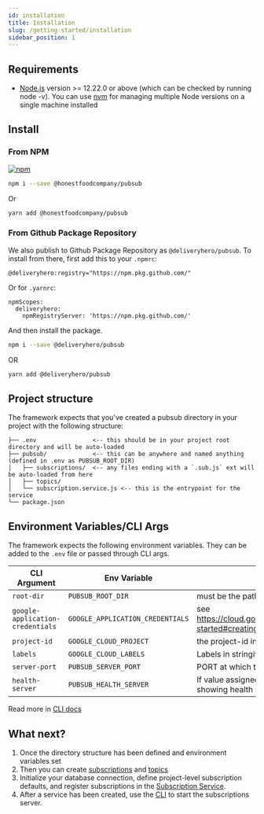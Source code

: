 ```yaml
---
id: installation
title: Installation
slug: /getting-started/installation
sidebar_position: 1
---
```


## Requirements

- [Node.js](https://nodejs.org/en/download/) version >= 12.22.0 or above (which can be checked by running node -v). You can use [nvm](https://github.com/nvm-sh/nvm) for managing multiple Node versions on a single machine installed

## Install

### From NPM

[![npm](https://img.shields.io/npm/v/@honestfoodcompany/pubsub)](https://www.npmjs.com/package/@honestfoodcompany/pubsub)

```sh
npm i --save @honestfoodcompany/pubsub
```

Or

```sh
yarn add @honestfoodcompany/pubsub
```

### From Github Package Repository

We also publish to Github Package Repository as `@deliveryhero/pubsub`. To install from there, first add this to your `.npmrc`:

```
@deliveryhero:registry="https://npm.pkg.github.com/"
```

Or for `.yarnrc`:

```
npmScopes:
  deliveryhero:
    npmRegistryServer: 'https://npm.pkg.github.com/'
```

And then install the package.

```sh
npm i --save @deliveryhero/pubsub
```

OR

```sh
yarn add @deliveryhero/pubsub
```

## Project structure

The framework expects that you've created a pubsub directory in your project with the following structure:

```
├── .env                <-- this should be in your project root directory and will be auto-loaded
├── pubsub/             <-- this can be anywhere and named anything (defined in .env as PUBSUB_ROOT_DIR)
│   ├── subscriptions/  <-- any files ending with a `.sub.js` ext will be auto-loaded from here
│   ├── topics/
│   └── subscription.service.js <-- this is the entrypoint for the service
└── package.json
```

## Environment Variables/CLI Args

The framework expects the following environment variables. They can be added to the `.env` file or passed through CLI args.

| CLI Argument                     | Env Variable                      | Description                                                                                                                        |
| -------------------------------- | --------------------------------- | -----------------------------------------------------------------------------------------------------------------------------------|
| `root-dir`                       | `PUBSUB_ROOT_DIR`                 | must be the path to your project's pubsub directory.                                                                               |
| `google-application-credentials` | `GOOGLE_APPLICATION_CREDENTIALS`  | see <https://cloud.google.com/docs/authentication/getting-started#creating_a_service_account> to generate this                     |
| `project-id`                     | `GOOGLE_CLOUD_PROJECT`            | the project-id in Google Cloud Platform                                                                                            |
| `labels`                         | `GOOGLE_CLOUD_LABELS`             | Labels in stringified JSON format                                                                                                  |
| `server-port`                    | `PUBSUB_SERVER_PORT`              | PORT at which the pubsub should run the server at                                                                                  |
| `health-server`                  | `PUBSUB_HEALTH_SERVER`            | If value assigned is true this would run a server showing health state and return 500 if not healthy                               |

Read more in [CLI docs](../guides/CLI.md)

## What next?

1. Once the directory structure has been defined and environment variables set
2. Then you can create [subscriptions](../subscribing/Subscriptions.md) and [topics](../publishing/Topics.md)
3. Initialize your database connection, define project-level subscription defaults, and register subscriptions in the [Subscription Service](../server/Service.md).
4. After a service has been created, use the [CLI](./guides/CLI.md) to start the subscriptions server.
